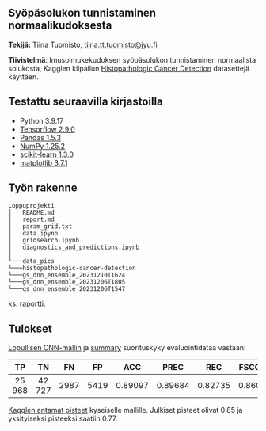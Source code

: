 ## Syöpäsolukon tunnistaminen normaalikudoksesta

**Tekijä:** Tiina Tuomisto, tiina.tt.tuomisto@jyu.fi

**Tiivistelmä**: Imusolmukekudoksen syöpäsolukon tunnistaminen normaalista solukosta, Kagglen kilpailun [Histopathologic Cancer Detection](https://www.kaggle.com/competitions/histopathologic-cancer-detection/overview) datasettejä käyttäen.


## Testattu seuraavilla kirjastoilla

- Python 3.9.17
- [Tensorflow 2.9.0](https://www.tensorflow.org/overview/?hl=fi)
- [Pandas  1.5.3](https://pandas.pydata.org/)
- [NumPy 1.25.2](https://numpy.org/)
- [scikit-learn  1.3.0](https://scikit-learn.org/)
- [matplotlib 3.7.1](https://matplotlib.org/)

## Työn rakenne

```
Loppuprojekti
│   README.md
│   report.md    
│   param_grid.txt
│   data.ipynb
│   gridsearch.ipynb
│   diagnostics_and_predictions.ipynb
│
└───data_pics
└───histopathologic-cancer-detection
└───gs_dnn_ensemble_20231210T1624
└───gs_dnn_ensemble_20231206T1805
└───gs_dnn_ensemble_20231206T1547
```

ks. [raportti](./report.md).

## Tulokset
[Lopullisen CNN-mallin](./gs_dnn_ensemble_20231210T1624/model_infos/CNN-3.png) ja [summary](./gs_dnn_ensemble_20231210T1624/model_infos/CNN-3_summary.txt) suorituskyky evaluointidataa vastaan:

| TP | TN | FN | FP | ACC | PREC | REC | FSCORE
| :-: | :-: | :-: | :-: | :-: | :-: | :-: | :-: |
| 25 968 | 42 727 | 2987 | 5419 | 0.89097 | 0.89684 | 0.82735 | 0.86069 |

[Kagglen antamat pisteet](./gs_dnn_ensemble_20231210T1624/Kaggle_submission_scores.png) kyseiselle mallille. Julkiset pisteet olivat 0.85 ja yksityiseksi pisteeksi saatiin 0.77.